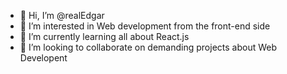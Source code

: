 - 👋 Hi, I’m @realEdgar 
- 👀 I’m interested in Web development from the front-end side
- 🌱 I’m currently learning all about React.js
- 💞️ I’m looking to collaborate on demanding projects about Web Developent

<!---
realEdgar/realEdgar is a ✨ special ✨ repository because its `README.md` (this file) appears on your GitHub profile.
You can click the Preview link to take a look at your changes.
--->
